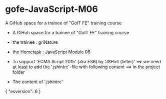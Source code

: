 # gofe-JavaScript-M06
A GiHub space for a trainee of "GoIT FE" training course

* A GiHub space for a trainee of "GoIT FE" training course
* the trainee : griNature

* the Hometask : JavaScript Module 06


* To support 'ECMA Script 2015' (aka ES6) by 'JSHint (linter)'
    ==> we need at least to add the '.jshintrc'-file with following content
    ==> in the project folder

* The content of '.jshintrc'

{
  "esversion": 6
}
